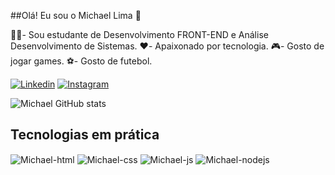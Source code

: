 ##Olá! Eu sou o Michael Lima 👋

👨‍🎓- Sou estudante de Desenvolvimento FRONT-END e Análise Desenvolvimento de Sistemas.
❤️- Apaixonado por tecnologia.
🎮- Gosto de jogar games.
⚽- Gosto de futebol.

 [![Linkedin](https://img.shields.io/badge/LinkedIn-0077B5?style=for-the-badge&logo=linkedin&logoColor=white)](https://www.linkedin.com/in/michael-kuhne-de-lima/)
 [![Instagram](https://img.shields.io/badge/Instagram-E4405F?style=for-the-badge&logo=instagram&logoColor=white)](https://www.instagram.com/michaelkuhnedelima/)

 ![Michael GitHub stats](https://github-readme-stats.vercel.app/api?username=Michael-lima&show_icons=true&theme=dracula&count_private=dracula)

 ## Tecnologias em prática

 <div style="display: inline_block">
  <img align="center" alt="Michael-html" src="https://img.shields.io/badge/HTML5-E34F26?style=for-the-badge&logo=html5&logoColor=white" />
  <img align="center" alt="Michael-css" src="https://img.shields.io/badge/CSS3-1572B6?style=for-the-badge&logo=css3&logoColor=white" />
  <img align="center" alt="Michael-js" src="https://img.shields.io/badge/JavaScript-F7DF1E?style=for-the-badge&logo=javascript&logoColor=black" />
  <img align="center" alt="Michael-nodejs" src="https://img.shields.io/badge/Node.js-43853D?style=for-the-badge&logo=node.js&logoColor=white" />
</div><br/>
  
 
  

 
  
  
